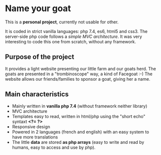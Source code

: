 Name your goat
==============

This is a **personal project**, currently not usable for other.

It is coded in strict vanilla languages: php 7.4, es6, html5 and css3.
The server-side php code follows a *simple MVC architecture*.
It was very interesting to code this one from scratch, without any framework.

Purpose of the project
----------------------

It provides a light website presenting our little farm and our goats herd.
The goats are presented in a "trombinoscope" way, a kind of Facegoat :-)
The website allows our friends/families to sponsor a goat, giving her a name.


Main characteristics
--------------------

- Mainly written in **vanilla php 7.4** (without framework neither library)
- MVC architecture
- Templates easy to read, written in html/php using the "short echo" syntaxt **\<?= ?>**
- Responsive design
- Powered in 2 languages (french and english) with an easy system to have more translations
- The little **data** are stored **as php arrays** (easy to write and read by humans, easy to access and use by php).


